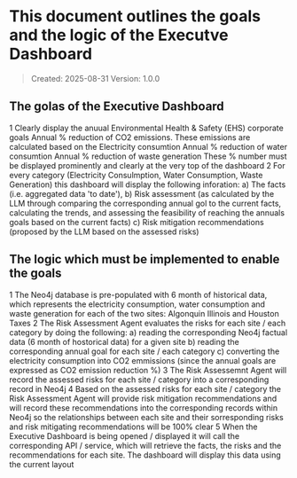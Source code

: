# This document outlines the goals and the logic of the Executve Dashboard

> Created: 2025-08-31
> Version: 1.0.0

## The golas of the Executive Dashboard

1   Clearly display the anuual Environmental Health & Safety (EHS) corporate goals
    Annual % reduction of CO2 emissions. These emissions are calculated based on the Electricity consumtion
    Annual % reduction of water consumtion
    Annual % reduction of waste generation
    These % number must be displayed prominently and clearly at the very top of the dashboard
2   For every category (Electricity Consulmption, Water Consumption, Waste Generation) this
     dashboard will display the following inforation: a) The facts (i.e. aggregated data 'to date'), b) Risk assessment (as calculated by the LLM through comparing the corresponding annual gol to the current facts, calculating the trends, and assessing the feasibility of reaching the annuals goals based on the current facts) c) Risk mitigation recommendations (proposed by the LLM based on the assessed risks)

## The logic which must be implemented to enable the goals

1   The Neo4j database is pre-populated with 6 month of historical data, which represents the 
    electricity consumption, water consumption and waste generation for each of the two sites: Algonquin Illinois and Houston Taxes
2   The Risk Assessment Agent evaluates the risks for each site / each category by doing the
    following:
        a) reading the corresponding Neo4j factual data (6 month of hostorical data) for a given
           site
        b) reading the corresponding annual goal for each site / each category
        c) converting the electricity consumption into CO2 emmissions (since the annual goals
           are expressed as CO2 emission reduction %)
3   The Risk Assessemnt Agent will record the assessed risks for each site / category into a
    corresponding record in Neo4j
4   Based on the assessed risks for each site / category the Risk Assessment Agent will provide
    risk mitigation recommendations and will record these recommendations into the corresponding records within Neo4j so the relationships between each site and their sorresponding risks and risk mitigating recommendations will be 100% clear
5   When the Executive Dashboard is being opened / displayed it will call the corresponding
    API / service, which will retrieve the facts, the risks and the recommendations for each site. The dashboard will display this data using the current layout